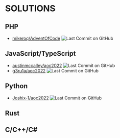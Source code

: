 # SOLUTIONS

## PHP
* [mikeroq/AdventOfCode](https://github.com/mikeroq/AdventOfCode) ![Last Commit on GitHub](https://img.shields.io/badge/last%20commit-2022--12--12-brightgreen)

## JavaScript/TypeScript

* [austinmccalley/aoc2022](https://github.com/austinmccalley/aoc2022) ![Last Commit on GitHub](https://img.shields.io/badge/last%20commit-2022--12--12-brightgreen)
* [g3ru1a/aoc2022](https://github.com/g3ru1a/aoc2022) ![Last Commit on GitHub](https://img.shields.io/badge/last%20commit-2022--12--11-brightgreen)

## Python
* [Joshix-1/aoc2022](https://github.com/Joshix-1/aoc2022) ![Last Commit on GitHub](https://img.shields.io/badge/last%20commit-2023--01--03-brightgreen)

## Rust

## C/C++/C\#
